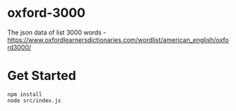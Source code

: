 # oxford-3000

The json data of list 3000 words - https://www.oxfordlearnersdictionaries.com/wordlist/american_english/oxford3000/

# Get Started

```
npm install
node src/index.js
```
